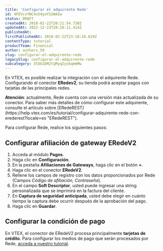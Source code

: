 ```yaml
---
title: 'Configurar el adquirente Rede'
id: 4FEVcvYWC4uS4yoYS2WAIw
status: DRAFT
createdAt: 2018-02-22T20:21:54.730Z
updatedAt: 2022-12-23T20:20:11.414Z
publishedAt: 
firstPublishedAt: 2018-02-22T23:18:26.819Z
contentType: tutorial
productTeam: Financial
author: authors_59
slug: configurar-el-adquirente-rede
legacySlug: configurar-el-adquirente-rede
subcategory: 3tDGibM2tqMyqIyukqmmMw
---
```


En VTEX, es posible realizar la integración con el adquirente Rede. Configurando el conector __ERedev2__, su tienda podrá aceptar pagos con tarjetas de las principales redes.

<div class="alert alert-info">
<strong>Atención</strong>: actualmente, Rede cuenta con una versión más actualizada de su conector. Para saber más detalles de cómo configurar este adquirente, consulte el artículo sobre [ERedeREST](https://help.vtex.com/es/tutorial/configurar-adquirente-rede-con-erederest?locale=es "ERedeREST").
</div>

Para configurar Rede, realice los siguientes pasos:

## Configurar afiliación de gateway ERedeV2

1. Acceda al módulo __Pagos__.
2. Haga clic en __Configuración__.
2. En la pestaña __Afiliaciones de Gateways__, haga clic en el botón __+__.
3. Haga clic en el conector __ERedeV2__.
4. Rellene los campos de registro con los datos proporcionados por Rede (Campos *Código de afiliación, Contraseña*).
5. En el campo __Soft Descriptor__, usted puede ingresar una string personalizada que se imprimirá en la factura del cliente.
6. En __Captura de seguridad anticipada__, usted debe elegir en cuánto tiempo la captura debe ocurrir después de la aprobación del pago.
7. Haga clic en __Guardar__.

## Configurar la condición de pago

En VTEX, el conector de ERedeV2 procesa principalmente __tarjetas de crédito__. Para configurar los medios de pago que serán procesados por Rede, [acceda a nuestro tutorial](/es/tutorial/condiciones-de-pago).
